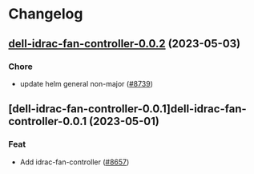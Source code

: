 # Changelog



## [dell-idrac-fan-controller-0.0.2](https://github.com/truecharts/charts/compare/dell-idrac-fan-controller-0.0.1...dell-idrac-fan-controller-0.0.2) (2023-05-03)

### Chore

- update helm general non-major ([#8739](https://github.com/truecharts/charts/issues/8739))
  
  


## [dell-idrac-fan-controller-0.0.1]dell-idrac-fan-controller-0.0.1 (2023-05-01)

### Feat

- Add idrac-fan-controller ([#8657](https://github.com/truecharts/charts/issues/8657))
  
  